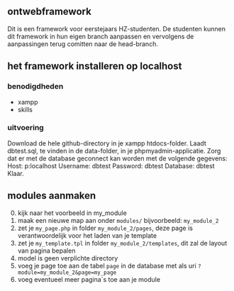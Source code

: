 ## ontwebframework
Dit is een framework voor eerstejaars HZ-studenten.
De studenten kunnen dit framework in hun eigen branch aanpassen en vervolgens de aanpassingen terug comitten naar de head-branch.

## het framework installeren op localhost
### benodigdheden
- xampp
- skills

### uitvoering
Download de hele github-directory in je xampp htdocs-folder.
Laadt dbtest.sql, te vinden in de data-folder, in je phpmyadmin-applicatie.
Zorg dat er met de database geconnect kan worden met de volgende gegevens:
	Host: p:localhost
	Username: dbtest
	Password: dbtest
	Database: dbtest
Klaar.

## modules aanmaken 
0. kijk naar het voorbeeld in my_module
1. maak een nieuwe map aan onder `modules/` bijvoorbeeld: `my_module_2`
2. zet je `my_page.php` in folder `my_module_2/pages`, deze page is verantwoordelijk voor het laden van je template
3. zet je `my_template.tpl` in folder `my_module_2/templates`, dit zal de layout van pagina bepalen
4. model is geen verplichte directory
5. voeg je page toe aan de tabel `page` in de database met als uri `?module=my_module_2&page=my_page`
6. voeg eventueel meer pagina`s toe aan je module



